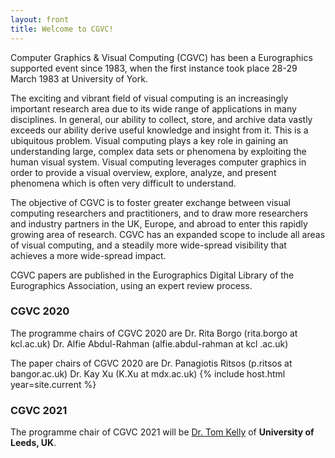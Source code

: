 ```yaml
---
layout: front
title: Welcome to CGVC!
---
```


Computer Graphics & Visual Computing (CGVC) has been a Eurographics supported event since 1983, when the first instance took place 28-29 March 1983 at University of York.

The exciting and vibrant field of visual computing is an increasingly important research area due to its wide range of applications in many disciplines. In general, our ability to collect, store, and archive data vastly exceeds our ability derive useful knowledge and insight from it. This is a ubiquitous problem. Visual computing plays a key role in gaining an understanding large, complex data sets or phenomena by exploiting the human visual system. Visual computing leverages computer graphics in order to provide a visual overview, explore, analyze, and present phenomena which is often very difficult to understand.

The objective of CGVC is to foster greater exchange between visual computing researchers and practitioners, and to draw more researchers and industry partners in the UK, Europe, and abroad to enter this rapidly growing area of research. CGVC has an expanded scope to include all areas of visual computing, and a steadily more wide-spread visibility that achieves a more wide-spread impact.

CGVC papers are published in the Eurographics Digital Library of the Eurographics Association, using an expert review process.

<!-- This section should be updated every year -->

### CGVC 2020

The programme chairs of CGVC 2020 are
Dr. Rita Borgo (rita.borgo at kcl.ac.uk)
Dr. Alfie Abdul-Rahman (alfie.abdul-rahman at kcl .ac.uk)

The paper chairs of CGVC 2020 are
Dr. Panagiotis Ritsos (p.ritsos at bangor.ac.uk)
Dr. Kay Xu (K.Xu at mdx.ac.uk)
{% include host.html year=site.current %}

### CGVC 2021

The programme chair of CGVC 2021 will be [Dr. Tom Kelly](https://eps.leeds.ac.uk/computing/staff/1545/dr-tom-kelly) of **University of Leeds, UK**.

<!-- End of the section -->
